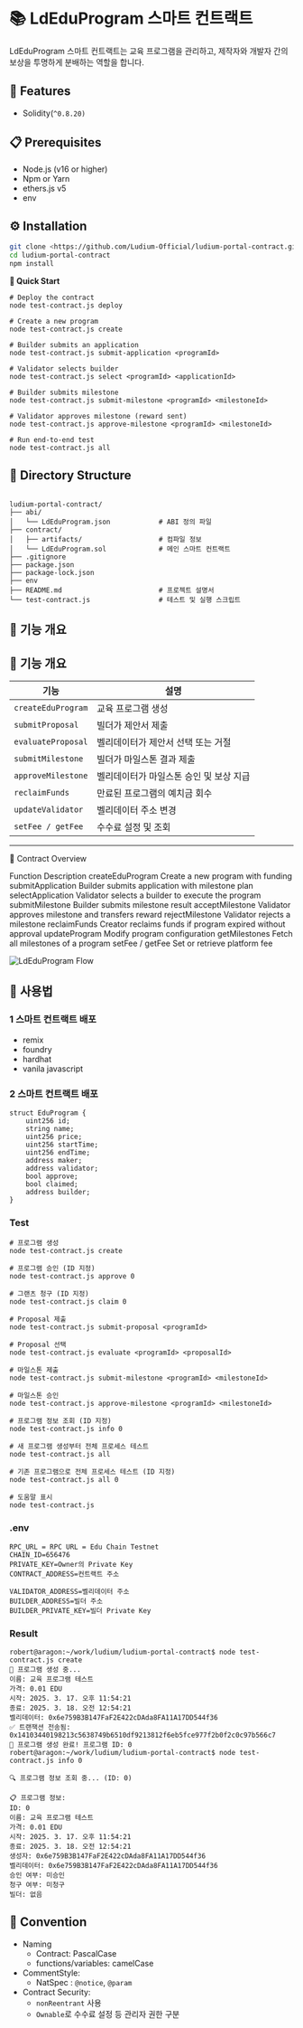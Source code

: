 # 📚 LdEduProgram 스마트 컨트랙트

LdEduProgram 스마트 컨트랙트는 교육 프로그램을 관리하고, 제작자와 개발자 간의 보상을 투명하게 분배하는 역할을 합니다.
## 🚀 Features

- Solidity(`^0.8.20)`

## 📋 Prerequisites

- Node.js (v16 or higher)
- Npm or Yarn
- ethers.js v5
- env

## ⚙️ Installation

```bash
git clone <https://github.com/Ludium-Official/ludium-portal-contract.git>
cd ludium-portal-contract
npm install
```

**🚀 Quick Start**

```
# Deploy the contract
node test-contract.js deploy

# Create a new program
node test-contract.js create

# Builder submits an application
node test-contract.js submit-application <programId>

# Validator selects builder
node test-contract.js select <programId> <applicationId>

# Builder submits milestone
node test-contract.js submit-milestone <programId> <milestoneId>

# Validator approves milestone (reward sent)
node test-contract.js approve-milestone <programId> <milestoneId>

# Run end-to-end test
node test-contract.js all

```

## 📂 Directory Structure

```

ludium-portal-contract/
├── abi/
│   └── LdEduProgram.json            # ABI 정의 파일
├── contract/
│   ├── artifacts/                   # 컴파일 정보
│   └── LdEduProgram.sol             # 메인 스마트 컨트랙트
├── .gitignore
├── package.json
├── package-lock.json
├── env
├── README.md                        # 프로젝트 설명서
└── test-contract.js                 # 테스트 및 실행 스크립트
```
## 📌 기능 개요
## 📌 기능 개요
| 기능 | 설명 |
|------|------|
| `createEduProgram` | 교육 프로그램 생성 |
| `submitProposal` | 빌더가 제안서 제출 |
| `evaluateProposal` | 벨리데이터가 제안서 선택 또는 거절 |
| `submitMilestone` | 빌더가 마일스톤 결과 제출 |
| `approveMilestone` | 벨리데이터가 마일스톤 승인 및 보상 지급 |
| `reclaimFunds` | 만료된 프로그램의 예치금 회수 |
| `updateValidator` | 벨리데이터 주소 변경 |
| `setFee / getFee` | 수수료 설정 및 조회 |

---

📌 Contract Overview

Function	Description
createEduProgram	Create a new program with funding
submitApplication	Builder submits application with milestone plan
selectApplication	Validator selects a builder to execute the program
submitMilestone	Builder submits milestone result
acceptMilestone	Validator approves milestone and transfers reward
rejectMilestone	Validator rejects a milestone
reclaimFunds	Creator reclaims funds if program expired without approval
updateProgram	Modify program configuration
getMilestones	Fetch all milestones of a program
setFee / getFee	Set or retrieve platform fee

![LdEduProgram Flow](./ludium_structure.jpg)

## 📖 사용법

### 1 **스마트 컨트랙트 배포**
* remix
* foundry
* hardhat
* vanila javascript


### 2 **스마트 컨트랙트 배포**
```
struct EduProgram {
    uint256 id;
    string name;
    uint256 price;
    uint256 startTime;
    uint256 endTime;
    address maker;
    address validator;
    bool approve;
    bool claimed;
    address builder;
}

```




### Test
```
# 프로그램 생성
node test-contract.js create

# 프로그램 승인 (ID 지정)
node test-contract.js approve 0

# 그랜츠 청구 (ID 지정)
node test-contract.js claim 0

# Proposal 제출
node test-contract.js submit-proposal <programId>

# Proposal 선택
node test-contract.js evaluate <programId> <proposalId>

# 마일스톤 제출
node test-contract.js submit-milestone <programId> <milestoneId>

# 마일스톤 승인
node test-contract.js approve-milestone <programId> <milestoneId>

# 프로그램 정보 조회 (ID 지정)
node test-contract.js info 0

# 새 프로그램 생성부터 전체 프로세스 테스트
node test-contract.js all

# 기존 프로그램으로 전체 프로세스 테스트 (ID 지정)
node test-contract.js all 0

# 도움말 표시
node test-contract.js
```

### .env
```
RPC_URL = RPC URL = Edu Chain Testnet
CHAIN_ID=656476
PRIVATE_KEY=Owner의 Private Key  
CONTRACT_ADDRESS=컨트랙트 주소

VALIDATOR_ADDRESS=벨리데이터 주소
BUILDER_ADDRESS=빌더 주소
BUILDER_PRIVATE_KEY=빌더 Private Key

```


### Result 
```
robert@aragon:~/work/ludium/ludium-portal-contract$ node test-contract.js create
📝 프로그램 생성 중...
이름: 교육 프로그램 테스트
가격: 0.01 EDU
시작: 2025. 3. 17. 오후 11:54:21
종료: 2025. 3. 18. 오전 12:54:21
벨리데이터: 0x6e759B3B147FaF2E422cDAda8FA11A17DD544f36
✅ 트랜잭션 전송됨: 0x14103440198213c5638749b6510df9213812f6eb5fce977f2b0f2c0c97b566c7
🎉 프로그램 생성 완료! 프로그램 ID: 0
robert@aragon:~/work/ludium/ludium-portal-contract$ node test-contract.js info 0

🔍 프로그램 정보 조회 중... (ID: 0)

📋 프로그램 정보:
ID: 0
이름: 교육 프로그램 테스트
가격: 0.01 EDU
시작: 2025. 3. 17. 오후 11:54:21
종료: 2025. 3. 18. 오전 12:54:21
생성자: 0x6e759B3B147FaF2E422cDAda8FA11A17DD544f36
벨리데이터: 0x6e759B3B147FaF2E422cDAda8FA11A17DD544f36
승인 여부: 미승인
청구 여부: 미청구
빌더: 없음
```

## 📐 Convention

- Naming
    - Contract: PascalCase
    - functions/variables: camelCase
- CommentStyle:
    - NatSpec :  `@notice`, `@param`
- Contract Security:
    - `nonReentrant` 사용
    - `Ownable`로 수수료 설정 등 관리자 권한 구분
    